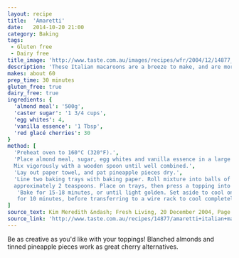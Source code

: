 ```yaml
---
layout: recipe
title:  'Amaretti'
date:   2014-10-20 21:00
category: Baking
tags:
 - Gluten free
 - Dairy free
title_image: 'http://www.taste.com.au/images/recipes/wfr/2004/12/14877_l.jpg'
description: 'These Italian macaroons are a breeze to make, and are more filling than average cookie.'
makes: about 60
prep_time: 30 minutes
gluten_free: true
dairy_free: true
ingredients: {
  'almond meal': '500g',
  'caster sugar': '1 3/4 cups',
  'egg whites': 4,
  'vanilla essence': '1 Tbsp',
  'red glacé cherries': 30
}
method: [
  'Preheat oven to 160°C (320°F).',
  'Place almond meal, sugar, egg whites and vanilla essence in a large bowl.
  Mix vigorously with a wooden spoon until well combined.',
  'Lay out paper towel, and pat pineapple pieces dry.',
  'Line two baking trays with baking paper. Roll mixture into balls of
  approximately 2 teaspoons. Place on trays, then press a topping into each.',
   'Bake for 15-18 minutes, or until light golden. Set aside to cool on trays
   for 10 minutes, before transferring to a wire rack to cool completely.'
]
source_text: Kim Meredith &ndash; Fresh Living, 20 December 2004, Page 46
source_link: 'http://www.taste.com.au/recipes/14877/amaretti+italian+macaroons'
---
```

Be as creative as you'd like with your toppings! Blanched almonds and
tinned pineapple pieces work as great cherry alternatives.
